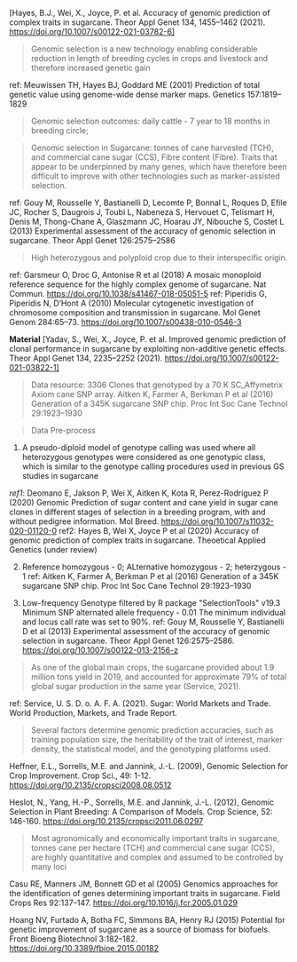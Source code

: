 [Hayes, B.J., Wei, X., Joyce, P. et al. Accuracy of genomic prediction of complex traits in sugarcane. Theor Appl Genet 134, 1455–1462 (2021). https://doi.org/10.1007/s00122-021-03782-6]

>Genomic selection is a new technology enabling considerable reduction in length of breeding cycles in crops and livestock and therefore increased genetic gain
>
ref: Meuwissen TH, Hayes BJ, Goddard ME (2001) Prediction of total genetic value using genome-wide dense marker maps. Genetics 157:1819–1829

>Genomic selection outcomes: daily cattle - 7 year to 18 months in breeding circle;

>Genomic selection in Sugarcane: tonnes of cane harvested (TCH), and commercial cane sugar (CCS), Fibre content (Fibre). Traits that appear to be underpinned by many genes, which have therefore been difficult to improve with other technologies such as marker-assisted selection.

ref: Gouy M, Rousselle Y, Bastianelli D, Lecomte P, Bonnal L, Roques D, Efile JC, Rocher S, Daugrois J, Toubi L, Nabeneza S, Hervouet C, Telismart H, Denis M, Thong-Chane A, Glaszmann JC, Hoarau JY, Nibouche S, Costet L (2013) Experimental assessment of the accuracy of genomic selection in sugarcane. Theor Appl Genet 126:2575–2586

> High heterozygous and polyploid crop due to their interspecific origin.

ref: Garsmeur O, Droc G, Antonise R et al (2018) A mosaic monoploid reference sequence for the highly complex genome of sugarcane. Nat Commun. https://doi.org/10.1038/s41467-018-05051-5
ref: Piperidis G, Piperidis N, D’Hont A (2010) Molecular cytogenetic investigation of chromosome composition and transmission in sugarcane. Mol Genet Genom 284:65–73. https://doi.org/10.1007/s00438-010-0546-3

**Material**
[Yadav, S., Wei, X., Joyce, P. et al. Improved genomic prediction of clonal performance in sugarcane by exploiting non-additive genetic effects. Theor Appl Genet 134, 2235–2252 (2021). https://doi.org/10.1007/s00122-021-03822-1]
>Data resource: 3306 Clones that genotyped by a 70 K SC_Affymetrix Axiom cane SNP array.
Aitken K, Farmer A, Berkman P et al (2016) Generation of a 345K sugarcane SNP chip. Proc Int Soc Cane Technol 29:1923–1930

>Data Pre-process
1. A pseudo-diploid model of genotype calling was used where all heterozygous genotypes were considered as one genotypic class, which is similar to the genotype calling procedures used in previous GS studies in sugarcane

*ref1*: Deomano E, Jakson P, Wei X, Aitken K, Kota R, Perez-Rodriguez P (2020) Genomic Prediction of sugar content and cane yield in sugar cane clones in different stages of selection in a breeding program, with and without pedigree information. Mol Breed. https://doi.org/10.1007/s11032-020-01120-0
ref2: Hayes B, Wei X, Joyce P et al (2020) Accuracy of genomic prediction of complex traits in sugarcane. Theoetical Applied Genetics (under review)

2. Reference homozygous - 0; ALternative homozygous - 2; heterzygous - 1
ref: Aitken K, Farmer A, Berkman P et al (2016) Generation of a 345K sugarcane SNP chip. Proc Int Soc Cane Technol 29:1923–1930

3. Low-frequency Genotype filtered by R package "SelectionTools" v19.3
    Minimum SNP alternated allele frequency - 0.01 
    The minimum individual and locus call rate was set to 90%.
    ref: Gouy M, Rousselle Y, Bastianelli D et al (2013) Experimental assessment of the accuracy of genomic selection in sugarcane. Theor Appl Genet 126:2575–2586. https://doi.org/10.1007/s00122-013-2156-z

> As one of the global main crops, the sugarcane provided about 1.9 million tons yield in 2019, and accounted for approximate 79% of total global sugar production in the same year (Service, 2021). 

ref: Service, U. S. D. o. A. F. A. (2021). Sugar: World Markets and Trade. World Production, Markets, and Trade Report.

> Several factors determine genomic prediction accuracies, such as training population size, the heritability of the trait of interest, marker density, the statistical model, and the genotyping platforms used.

Heffner, E.L., Sorrells, M.E. and Jannink, J.-L. (2009), Genomic Selection for Crop Improvement. Crop Sci., 49: 1-12. https://doi.org/10.2135/cropsci2008.08.0512

Heslot, N., Yang, H.-P., Sorrells, M.E. and Jannink, J.-L. (2012), Genomic Selection in Plant Breeding: A Comparison of Models. Crop Science, 52: 146-160. https://doi.org/10.2135/cropsci2011.06.0297

> Most agronomically and economically important traits in sugarcane,  tonnes cane per hectare (TCH) and  commercial cane sugar (CCS), are highly quantitative and complex and assumed to be controlled by many loci

Casu RE, Manners JM, Bonnett GD et al (2005) Genomics approaches for the identification of genes determining important traits in sugarcane. Field Crops Res 92:137–147. https://doi.org/10.1016/j.fcr.2005.01.029

Hoang NV, Furtado A, Botha FC, Simmons BA, Henry RJ (2015) Potential for genetic improvement of sugarcane as a source of biomass for biofuels. Front Bioeng Biotechnol 3:182–182. https://doi.org/10.3389/fbioe.2015.00182
